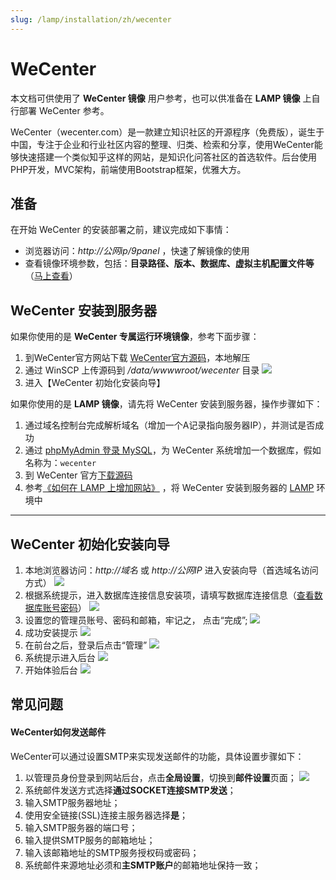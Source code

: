```yaml
---
slug: /lamp/installation/zh/wecenter
---
```

# WeCenter

本文档可供使用了 **WeCenter 镜像** 用户参考，也可以供准备在 **LAMP 镜像** 上自行部署 WeCenter 参考。

WeCenter（wecenter.com）是一款建立知识社区的开源程序（免费版），诞生于中国，专注于企业和行业社区内容的整理、归类、检索和分享，使用WeCenter能够快速搭建一个类似知乎这样的网站，是知识化问答社区的首选软件。后台使用PHP开发，MVC架构，前端使用Bootstrap框架，优雅大方。

## 准备

在开始 WeCenter 的安装部署之前，建议完成如下事情：

* 浏览器访问：*http://公网ip/9panel* ，快速了解镜像的使用
* 查看镜像环境参数，包括：**目录路径、版本、数据库、虚拟主机配置文件等** （[马上查看](https://support.websoft9.com/docs/lamp/zh/stack-components.html)）

## WeCenter 安装到服务器

如果你使用的是 **WeCenter 专属运行环境镜像**，参考下面步骤：

1. 到WeCenter官方网站下载 [WeCenter官方源码](http://www.wecenter.com/downloads/)，本地解压
2. 通过 WinSCP 上传源码到 */data/wwwwroot/wecenter* 目录
	![](http://libs-websoft9-com.oss-cn-qingdao.aliyuncs.com/Websoft9/DocsPicture/zh/wecenter/wecenter-upload-websoft9.png)
3. 进入【WeCenter 初始化安装向导】

如果你使用的是 **LAMP 镜像**，请先将 WeCenter 安装到服务器，操作步骤如下：

1. 通过域名控制台完成解析域名（增加一个A记录指向服务器IP），并测试是否成功
2. 通过 [phpMyAdmin 登录 MySQL](https://support.websoft9.com/docs/lamp/zh/admin-mysql.html)，为 WeCenter 系统增加一个数据库，假如名称为：`wecenter`
3. 到 WeCenter 官方[下载源码](http://www.wecenter.com/downloads/)
2. 参考[《如何在 LAMP 上增加网站》](https://support.websoft9.com/docs/lamp/zh/solution-deployment.html#安装第二个网站) ，将 WeCenter 安装到服务器的 [LAMP](https://support.websoft9.com/docs/lamp/zh/) 环境中

---

## WeCenter 初始化安装向导

1. 本地浏览器访问：*http://域名* 或 *http://公网IP* 进入安装向导（首选域名访问方式）
  ![](http://libs.websoft9.com/Websoft9/DocsPicture/zh/wecenter/wecenter-startins-websoft9.png)
2. 根据系统提示，进入数据库连接信息安装项，请填写数据库连接信息（[查看数据库账号密码](https://support.websoft9.com/docs/lamp/zh/stack-accounts.html)）
  ![](http://libs.websoft9.com/Websoft9/DocsPicture/zh/wecenter/wecenter-confdb-websoft9.png)
3. 设置您的管理员账号、密码和邮箱，牢记之， 点击“完成”;
  ![](http://libs.websoft9.com/Websoft9/DocsPicture/zh/wecenter/wecenter-setadmin-websoft9.png)
4. 成功安装提示
  ![](http://libs.websoft9.com/Websoft9/DocsPicture/zh/wecenter/wevcenter-installss-websoft9.png)
5. 在前台之后，登录后点击“管理”
  ![](http://libs.websoft9.com/Websoft9/DocsPicture/zh/wecenter/wecenter-loginadmin-websoft9.png)
6. 系统提示进入后台
  ![](http://libs.websoft9.com/Websoft9/DocsPicture/zh/wecenter/wecenter-loginadmin2-websoft9.png)
7. 开始体验后台
 ![](http://libs.websoft9.com/Websoft9/DocsPicture/zh/wecenter/wecenter-backend-ui.png)

## 常见问题

#### WeCenter如何发送邮件  

 WeCenter可以通过设置SMTP来实现发送邮件的功能，具体设置步骤如下：  

1. 以管理员身份登录到网站后台，点击**全局设置**，切换到**邮件设置**页面； 
  ![](http://libs.websoft9.com/Websoft9/DocsPicture/zh/wecenter/wecenter-smtp-websoft9.png) 
2. 系统邮件发送方式选择**通过SOCKET连接SMTP发送**；
3. 输入SMTP服务器地址；
4. 使用安全链接(SSL)连接主服务器选择**是**；
5. 输入SMTP服务器的端口号；
6. 输入提供SMTP服务的邮箱地址；
7. 输入该邮箱地址的SMTP服务授权码或密码；
8. 系统邮件来源地址必须和**主SMTP账户**的邮箱地址保持一致；
